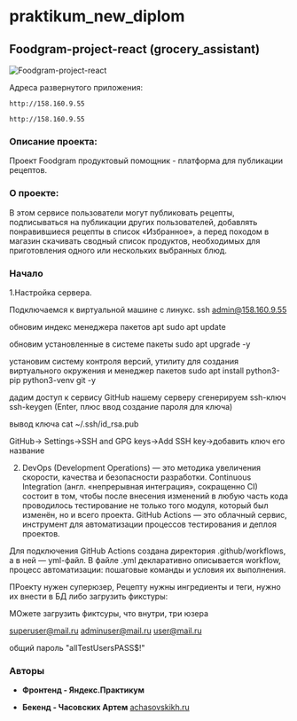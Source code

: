 # praktikum_new_diplom
## Foodgram-project-react (grocery_assistant)
![Foodgram-project-react](https://github.com/2artem/foodgram-project-react/actions/workflows/main.yml/badge.svg)


Адреса развернутого приложения:
```
http://158.160.9.55

http://158.160.9.55

```
### Описание проекта:
Проект Foodgram продуктовый помощник - платформа для публикации рецептов. 

### О проекте:
В этом сервисе пользователи могут публиковать рецепты, подписываться на 
публикации других пользователей, добавлять понравившиеся рецепты в список «Избранное», 
а перед походом в магазин скачивать сводный список продуктов, необходимых для приготовления 
одного или нескольких выбранных блюд.

### Начало

1.Настройка сервера.


Подключаемся к виртуальной машине с линукс.
ssh admin@158.160.9.55

обновим индекс менеджера пакетов apt
sudo apt update

обновим установленные в системе пакеты
sudo apt upgrade -y

установим систему контроля версий, утилиту для создания виртуального окружения и менеджер пакетов
sudo apt install python3-pip python3-venv git -y

дадим доступ к сервису GitHub нашему серверу
сгенерируем ssh-ключ
ssh-keygen (Enter, плюс ввод создание пароля для ключа)

вывод ключа
cat ~/.ssh/id_rsa.pub

GitHub-> Settings->SSH and GPG keys->Add SSH key->добавить ключ его название

2. DevOps (Development Operations) — это методика увеличения скорости, качества и безопасности разработки.
Continuous Integration (англ. «непрерывная интеграция», сокращенно CI) состоит в том, чтобы после внесения изменений в любую часть кода проводилось тестирование не только того модуля, который был изменён, но и всего проекта.
GitHub Actions — это облачный сервис, инструмент для автоматизации процессов тестирования и деплоя проектов.

Для подключения GitHub Actions создана директория .github/workflows, а в ней — yml-файл.
В файле .yml декларативно описывается workflow, процесс автоматизации: пошаговые команды и условия их выполнения. 












ПРоекту нужен суперюзер,
Рецепту нужны ингредиенты и теги, нужно их внести в БД либо загрузить фикстуры:

МОжете загрузить фиктсуры, что внутри, три юзера

superuser@mail.ru
adminuser@mail.ru
user@mail.ru

общий пароль
"allTestUsersPASS$!"











### Авторы

* **Фронтенд - Яндекс.Практикум**

* **Бекенд - Часовских Артем** [achasovskikh.ru](http://achasovskikh.ru)
